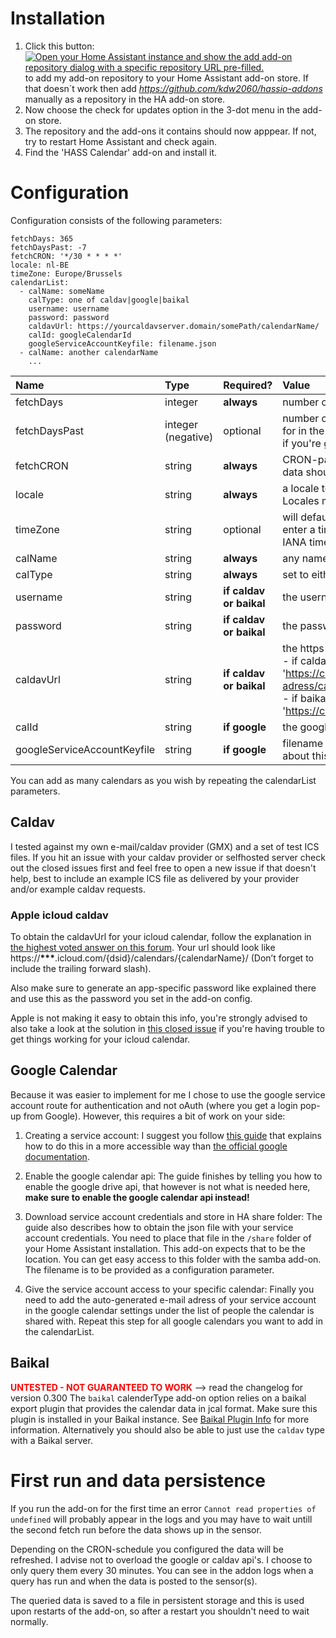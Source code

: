 # Installation

1. Click this button: [![Open your Home Assistant instance and show the add add-on repository dialog with a specific repository URL pre-filled.](https://my.home-assistant.io/badges/supervisor_add_addon_repository.svg)](https://my.home-assistant.io/redirect/supervisor_add_addon_repository/?repository_url=https://github.com/kdw2060/hassio-addons) to add my add-on repository to your Home Assistant add-on store. If that doesn´t work then add _https://github.com/kdw2060/hassio-addons_  manually as a repository in the HA add-on store.
3. Now choose the check for updates option in the 3-dot menu in the add-on store.
4. The repository and the add-ons it contains should now apppear. If not, try to restart Home Assistant and check again.
5. Find the 'HASS Calendar' add-on and install it.

# Configuration

Configuration consists of the following parameters:

```
fetchDays: 365
fetchDaysPast: -7
fetchCRON: '*/30 * * * *'
locale: nl-BE
timeZone: Europe/Brussels
calendarList:
  - calName: someName
    calType: one of caldav|google|baikal
    username: username
    password: password
    caldavUrl: https://yourcaldavserver.domain/somePath/calendarName/
    calId: googleCalendarId
    googleServiceAccountKeyfile: filename.json
  - calName: another calendarName
    ...

```

| Name  | Type   | Required? | Value  |
| :---- | :----- | :-------- | :----- |
| fetchDays | integer | **always**| number of days from today to fetch events for in the calendar(s) | 
| fetchDaysPast | integer (negative) | optional| number of days counting back from today to also fetch events for in the calendar(s), Defaults to zero, **enter a negative number** if you're gonna use this option| 
| fetchCRON | string | **always** | CRON-pattern that determines when/how often the calendar data should be fetched. [Help for generating a pattern](https://crontab.guru/)|     
| locale   | string | **always**  | a locale to get date/time presentation and translation right. Locales must be supported by [Luxon](https://moment.github.io/luxon/#/intl?id=how-locales-work) |
| timeZone | string | optional   | will default to system timeZone. If you want to override, then enter a timezone like [Luxon expects it](https://moment.github.io/luxon/#/zones?id=specifying-a-zone). I suggest you enter a IANA timezone string. |
| calName  | string | **always**    | any name you prefer, this will also become the sensor-name|
| calType  | string | **always**    | set to either `caldav`, `baikal` or `google` |
| username | string | **if caldav or baikal** | the username you login with for your caldav-provider|
| password | string | **if caldav or baikal** | the password you login with for your caldav-provider |
| caldavUrl | string | **if caldav or baikal** | the https address for your caldav-calendar.<br> - if caldav: **make sure to include the slash at the end**     E.g. 'https://caldav.gmx.net/begenda/dav/your-email-adress/calendar/' <br> - if baikal: **make sure to NOT include the slash at the end**     E.g. 'https://cal.myserver.net/dav.php/calendars/user/calendarname'|
| calId | string | **if google** | the google calendar ID [more info](https://docs.simplecalendar.io/find-google-calendar-id/) |
| googleServiceAccountKeyfile | string | **if google** | filename of your google service-account credentials (more info about this below) |

You can add as many calendars as you wish by repeating the calendarList parameters.

## Caldav

I tested against my own e-mail/caldav provider (GMX) and a set of test ICS files. If you hit an issue with your caldav provider or selfhosted server check out the closed issues first and feel free to open a new issue if that doesn't help, best to include an example ICS file as delivered by your provider and/or example caldav requests.

### Apple icloud caldav

To obtain the caldavUrl for your icloud calendar, follow the explanation in [the highest voted answer on this forum](https://askubuntu.com/questions/911567/how-to-sync-icloud-calendar). Your url should look like https://**\*\*\***.icloud.com/{dsid}/calendars/{calendarName}/ (Don’t forget to include the trailing forward slash). 

Also make sure to generate an app-specific password like explained there and use this as the password you set in the add-on config.

Apple is not making it easy to obtain this info, you're strongly advised to also take a look at the solution in [this closed issue](https://github.com/kdw2060/hassio-addons/issues/10#issuecomment-1300317085) if you're having trouble to get things working for your icloud calendar.

## Google Calendar

Because it was easier to implement for me I chose to use the google service account route for authentication and not oAuth (where you get a login pop-up from Google). However, this requires a bit of work on your side:

1. Creating a service account:
   I suggest you follow [this guide](https://www.webdavsystem.com/server/gsuite/service-account/) that explains how to do this in a more accessible way than [the official google documentation](https://cloud.google.com/iam/docs/creating-managing-service-accounts).

2. Enable the google calendar api:
   The guide finishes by telling you how to enable the google drive api, that however is not what is needed here, **make sure to enable the google calendar api instead!**

3. Download service account credentials and store in HA share folder:
   The guide also describes how to obtain the json file with your service account credentials. You need to place that file in the `/share` folder of your Home Assistant installation. This add-on expects that to be the location. You can get easy access to this folder with the samba add-on. The filename is to be provided as a configuration parameter.

4. Give the service account access to your specific calendar:
   Finally you need to add the auto-generated e-mail adress of your service account in the google calendar settings under the list of people the calendar is shared with. Repeat this step for all google calendars you want to add in the calendarList.


## Baikal
**<span style="color:red">UNTESTED - NOT GUARANTEED TO WORK</span>** --> read the changelog for version 0.300
The `baikal` calenderType add-on option relies on a baikal export plugin that provides the calendar data in jcal format. Make sure this plugin is installed in your Baikal instance. See [Baikal Plugin Info](https://sabre.io/dav/ics-export-plugin/) for more information.
Alternatively you should also be able to just use the `caldav` type with a Baikal server.


# First run and data persistence

If you run the add-on for the first time an error `Cannot read properties of undefined` will probably appear in the logs and you may have to wait untill the second fetch run before the data shows up in the sensor.

Depending on the CRON-schedule you configured the data will be refreshed. I advise not to overload the google or caldav api's. I choose to only query them every 30 minutes. You can see in the addon logs when a query has run and when the data is posted to the sensor(s).

The queried data is saved to a file in persistent storage and this is used upon restarts of the add-on, so after a restart you shouldn't need to wait normally.
